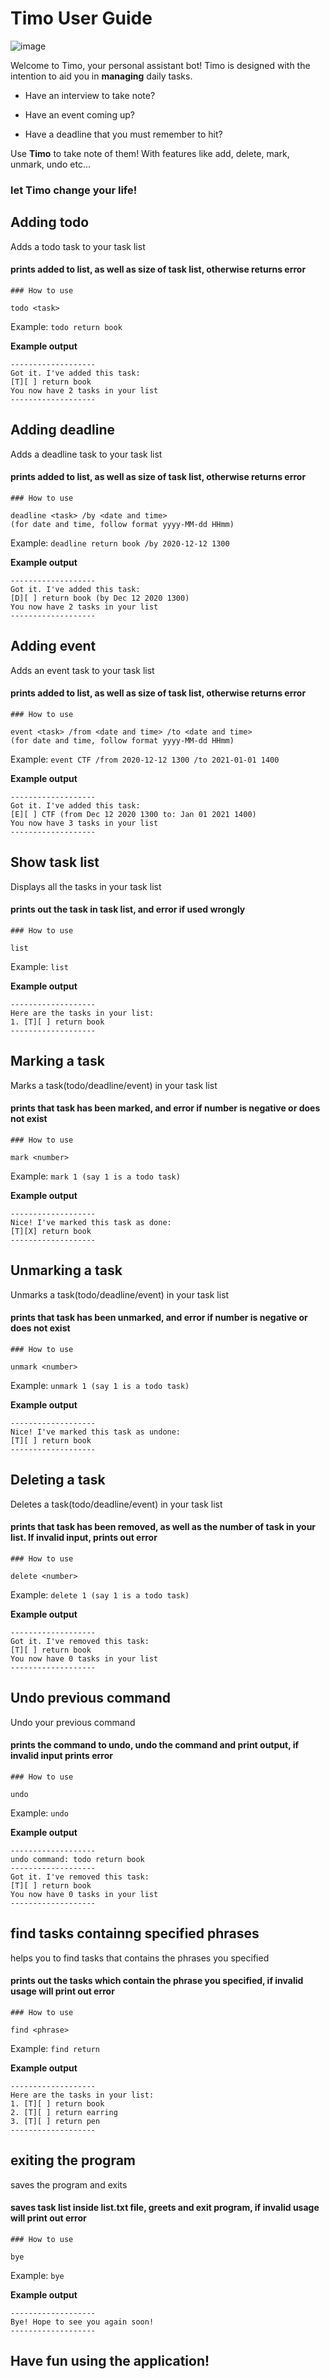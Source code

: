 # Timo User Guide

![image](./Ui.png)


Welcome to Timo, your personal assistant bot! Timo is designed with the intention
to aid you in **managing** daily tasks.

- Have an interview to take note?

- Have an event coming up?

- Have a deadline that you must remember to hit?

Use **Timo** to take note of them! With features like add, delete, mark, unmark, undo etc...
### let Timo change your life!

## Adding todo

Adds a todo task to your task list

#### prints added to list, as well as size of task list, otherwise returns error


``` 
### How to use

todo <task>
```

Example: `todo return book`

**Example output**
```
-------------------
Got it. I've added this task:
[T][ ] return book
You now have 2 tasks in your list
-------------------
```

## Adding deadline

Adds a deadline task to your task list


#### prints added to list, as well as size of task list, otherwise returns error

``` 
### How to use

deadline <task> /by <date and time>
(for date and time, follow format yyyy-MM-dd HHmm)
```

Example: `deadline return book /by 2020-12-12 1300`

**Example output**
```
-------------------
Got it. I've added this task:
[D][ ] return book (by Dec 12 2020 1300)
You now have 2 tasks in your list
-------------------
```


## Adding event

Adds an event task to your task list


#### prints added to list, as well as size of task list, otherwise returns error

``` 
### How to use

event <task> /from <date and time> /to <date and time>
(for date and time, follow format yyyy-MM-dd HHmm)
```

Example: `event CTF /from 2020-12-12 1300 /to 2021-01-01 1400`

**Example output**
```
-------------------
Got it. I've added this task:
[E][ ] CTF (from Dec 12 2020 1300 to: Jan 01 2021 1400)
You now have 3 tasks in your list
-------------------
```

## Show task list

Displays all the tasks in your task list

#### prints out the task in task list, and error if used wrongly
``` 
### How to use

list
```

Example: `list`

**Example output**
```
-------------------
Here are the tasks in your list:
1. [T][ ] return book
-------------------
```

## Marking a task

Marks a task(todo/deadline/event) in your task list


#### prints that task has been marked, and error if number is negative or does not exist

``` 
### How to use

mark <number>
```

Example: `mark 1 (say 1 is a todo task)`

**Example output**
```
-------------------
Nice! I've marked this task as done:
[T][X] return book
-------------------
```

## Unmarking a task

Unmarks a task(todo/deadline/event) in your task list


#### prints that task has been unmarked, and error if number is negative or does not exist

``` 
### How to use

unmark <number>
```

Example: `unmark 1 (say 1 is a todo task)`

**Example output**
```
-------------------
Nice! I've marked this task as undone:
[T][ ] return book
-------------------
```


## Deleting a task

Deletes a task(todo/deadline/event) in your task list


#### prints that task has been removed, as well as the number of task in your list. If invalid input, prints out error

``` 
### How to use

delete <number>
```

Example: `delete 1 (say 1 is a todo task)`

**Example output**
```
-------------------
Got it. I've removed this task:
[T][ ] return book
You now have 0 tasks in your list
-------------------
```

## Undo previous command

Undo your previous command

#### prints the command to undo, undo the command and print output, if invalid input prints error


``` 
### How to use

undo
```

Example: `undo`

**Example output**
```
-------------------
undo command: todo return book
-------------------
Got it. I've removed this task:
[T][ ] return book
You now have 0 tasks in your list
-------------------
```

## find tasks containng specified phrases

helps you to find tasks that contains the phrases you specified

#### prints out the tasks which contain the phrase you specified, if invalid usage will print out error

``` 
### How to use

find <phrase>
```

Example: `find return`

**Example output**
```
-------------------
Here are the tasks in your list:
1. [T][ ] return book
2. [T][ ] return earring
3. [T][ ] return pen
-------------------
```

## exiting the program

saves the program and exits

#### saves task list inside list.txt file, greets and exit program, if invalid usage will print out error


``` 
### How to use

bye
```

Example: `bye`

**Example output**
```
-------------------
Bye! Hope to see you again soon!
-------------------
```

## Have fun using the application!